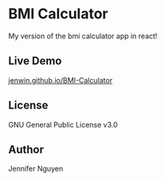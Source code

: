 # BMI Calculator
My version of the bmi calculator app in react!

## Live Demo
[jenwin.github.io/BMI-Calculator](https://jenwin.github.io/BMI-Calculator/)

## License
GNU General Public License v3.0

## Author
Jennifer Nguyen